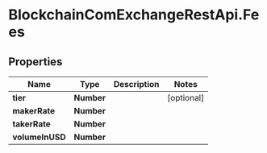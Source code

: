 # BlockchainComExchangeRestApi.Fees

## Properties

Name | Type | Description | Notes
------------ | ------------- | ------------- | -------------
**tier** | **Number** |  | [optional] 
**makerRate** | **Number** |  | 
**takerRate** | **Number** |  | 
**volumeInUSD** | **Number** |  | 


